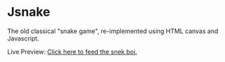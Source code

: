 # Jsnake

The old classical "snake game", re-implemented using HTML canvas and Javascript.

Live Preview: [Click here to feed the snek boi.](https://sahnerkin.github.io/jsnake/snake.html) 
